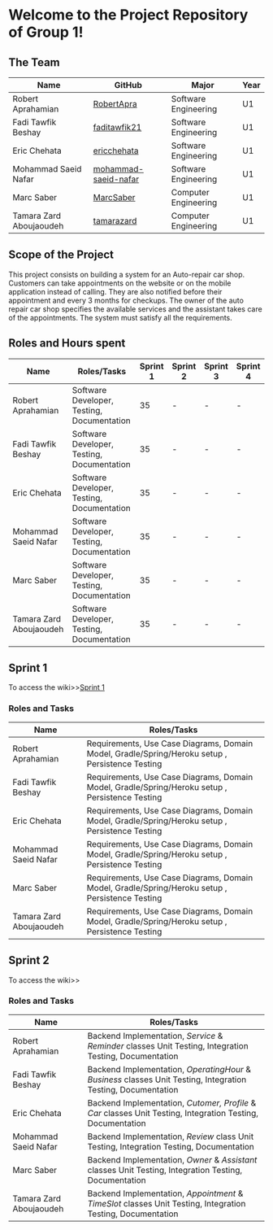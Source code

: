 # **Welcome to the Project Repository of Group 1!**

## The Team
| Name                    | GitHub                                                          | Major               | Year |
| ------------------------| ----------------------------------------------------------------|---------------------|------|
| Robert Aprahamian       | [RobertApra](https://github.com/RobertApra)                     |Software Engineering | U1   |
| Fadi Tawfik Beshay      | [faditawfik21](https://github.com/faditawfik21)                 |Software Engineering | U1   |
| Eric Chehata            | [ericchehata](https://github.com/ericchehata)                   |Software Engineering | U1   |
| Mohammad Saeid Nafar    | [mohammad-saeid-nafar](https://github.com/mohammad-saeid-nafar) |Software Engineering | U1   |
| Marc Saber              | [MarcSaber](https://github.com/MarcSaber)                       |Computer Engineering | U1   |
| Tamara Zard Aboujaoudeh | [tamarazard](https://github.com/tamarazard)                     |Computer Engineering | U1   |

## Scope of the Project
This project consists on building a system for an Auto-repair car shop. Customers can take appointments on the website or on the mobile application instead of calling. They are also notified before their appointment and every 3 months for checkups. The owner of the auto repair car shop specifies the available services and the assistant takes care of the appointments. The system must satisfy all the requirements.

## Roles and Hours spent

| Name                    | Roles/Tasks                                | Sprint 1           | Sprint 2| Sprint 3| Sprint 4|
| ------------------------| -------------------------------------------|--------------------|---------|---------|---------|
| Robert Aprahamian       | Software Developer, Testing, Documentation |                35  | -       | -       | -       |
| Fadi Tawfik Beshay      | Software Developer, Testing, Documentation |                35  | -       | -       | -       |
| Eric Chehata            | Software Developer, Testing, Documentation |                35  | -       | -       | -       |  
| Mohammad Saeid Nafar    | Software Developer, Testing, Documentation |                35  | -       | -       | -       |
| Marc Saber              | Software Developer, Testing, Documentation |                35  | -       | -       | -       |
| Tamara Zard Aboujaoudeh | Software Developer, Testing, Documentation |                35  | -       | -       | -       |


## Sprint 1 
To access the wiki>>[Sprint 1](https://github.com/McGill-ECSE321-Winter2021/project-group-01/wiki#sprint-1)
### Roles and Tasks
| Name                    | Roles/Tasks                                                                                    | 
| ------------------------| -----------------------------------------------------------------------------------------------|
| Robert Aprahamian       | Requirements, Use Case Diagrams, Domain Model, Gradle/Spring/Heroku setup , Persistence Testing|                
| Fadi Tawfik Beshay      | Requirements, Use Case Diagrams, Domain Model, Gradle/Spring/Heroku setup , Persistence Testing|               
| Eric Chehata            | Requirements, Use Case Diagrams, Domain Model, Gradle/Spring/Heroku setup , Persistence Testing|               
| Mohammad Saeid Nafar    | Requirements, Use Case Diagrams, Domain Model, Gradle/Spring/Heroku setup , Persistence Testing|               
| Marc Saber              | Requirements, Use Case Diagrams, Domain Model, Gradle/Spring/Heroku setup , Persistence Testing|               
| Tamara Zard Aboujaoudeh | Requirements, Use Case Diagrams, Domain Model, Gradle/Spring/Heroku setup , Persistence Testing|               

## Sprint 2
To access the wiki>>
### Roles and Tasks
| Name                    | Roles/Tasks                                                                                                   | 
| ------------------------| --------------------------------------------------------------------------------------------------------------|
| Robert Aprahamian       | Backend Implementation, _Service_ & _Reminder_ classes Unit Testing, Integration Testing, Documentation       |              
| Fadi Tawfik Beshay      | Backend Implementation, _OperatingHour_ & _Business_ classes Unit Testing, Integration Testing, Documentation |                
| Eric Chehata            | Backend Implementation, _Cutomer, Profile_ & _Car_ classes Unit Testing, Integration Testing, Documentation   |             
| Mohammad Saeid Nafar    | Backend Implementation, _Review_ class Unit Testing, Integration Testing, Documentation                       |         
| Marc Saber              | Backend Implementation, _Owner_ & _Assistant_ classes Unit Testing, Integration Testing, Documentation        | 
| Tamara Zard Aboujaoudeh | Backend Implementation, _Appointment_ & _TimeSlot_ classes Unit Testing, Integration Testing, Documentation   |
